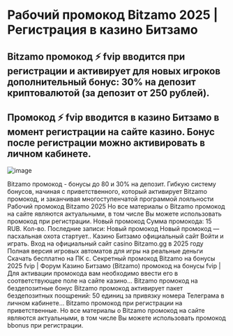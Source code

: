# Рабочий промокод Bitzamo 2025 | Регистрация в казино Битзамо

## Bitzamo промокод ⚡️ fvip вводится при регистрации и активирует для новых игроков дополнительный бонус: 30% на депозит криптовалютой (за депозит от 250 рублей).

## Промокод ⚡️ fvip вводится в казино Битзамо в момент регистрации на сайте казино. Бонус после регистрации можно активировать в личном кабинете.


![image](https://github.com/user-attachments/assets/ccca7ab1-dde3-4145-a8d7-e50c046b4406)


Bitzamo промокод - бонусы до 80 и 30% на депозит. Гибкую систему бонусов, начиная с приветственного, который активирует Bitzamo промокод, и заканчивая многоступенчатой программой лояльности
Рабочий промокод Bitzamo 2025 Но все материалы о Bitzamo промокод на сайте являются актуальными, в том числе Вы можете использовать промокод при регистрации.
Новый промокод Cумма промокода: 15 RUB. Кол-во. Последние записи: Новый промокод Новый промокод — пасхальная охота стартует..
Казино Битзамо официальный сайт Войти и играть. Вход на официальный сайт casino Bitzamo.gg в 2025 году Полная версия игровых автоматов для игры на реальные деньги Скачать бесплатно на ПК с.
Секретный промокод Bitzamo на бонусы 2025 fvip | Форум Казино Битзамо (Bitzamo) промокод на бонусы fvip | Для активации промокода вам необходимо ввести его в соответствующее поле на сайте казино...
Bitzamo промокод на бездепозитные бонус
Bitzamo промокод активирует пакет бездепозитных поощрений: 50 единиц за привязку номера Телеграма в личном кабинете...
Bitzamo промокод при регистрации на приветственные.
Но все материалы о Bitzamo промокод на сайте являются актуальными, в том числе Вы можете использовать промокод bbonus при регистрации.
